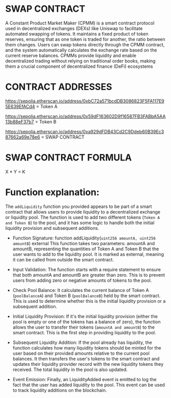 # SWAP CONTRACT

A Constant Product Market Maker (CPMM) is a smart contract protocol used in decentralized exchanges (DEXs) like Uniswap to facilitate automated swapping of tokens. It maintains a fixed product of token reserves, ensuring that as one token is traded for another, the ratio between them changes. Users can swap tokens directly through the CPMM contract, and the system automatically calculates the exchange rate based on the current reserve balances. CPMMs provide liquidity and enable decentralized trading without relying on traditional order books, making them a crucial component of decentralized finance (DeFi) ecosystems

# CONTRACT ADDRESSES

https://sepolia.etherscan.io/address/0xbC72a571bcdDB3086823F5FA117E95E639EfACd4 = Token A

https://sepolia.etherscan.io/address/0x59dF163602D9f16587FB3FABbA5AA13b88eF37b7 = Token B

https://sepolia.etherscan.io/address/0xa929dFDB43Cd2C9Ddeb60B39Ec387662a69e78e6 = SWAP CONTRACT

# SWAP CONTRACT FORMULA

X \* Y = K

# Function explanation:

The `addLiquidity` function you provided appears to be part of a smart contract that allows users to provide liquidity to a decentralized exchange or liquidity pool. The function is used to add two different tokens (`Token A and Token B`) to the pool, and it has some logic to handle both the initial liquidity provision and subsequent additions.

- Function Signature: function addLiquidity(`uint256 amountA, uint256 amountB`) external
  This function takes two parameters: amountA and amountB, representing the quantities of Token A and Token B that the user wants to add to the liquidity pool. It is marked as external, meaning it can be called from outside the smart contract.

- Input Validation: The function starts with a require statement to ensure that both amountA and amountB are greater than zero. This is to prevent users from adding zero or negative amounts of tokens to the pool.

- Check Pool Balance: It calculates the current balance of Token A (`poolBalanceA`) and Token B (`poolBalanceB`) held by the smart contract. This is used to determine whether this is the initial liquidity provision or a subsequent addition.

- Initial Liquidity Provision: If it's the initial liquidity provision (either the pool is empty or one of the tokens has a balance of zero), the function allows the user to transfer their tokens (`amountA and amountB`) to the smart contract. This is the first step in providing liquidity to the pool.

- Subsequent Liquidity Addition: If the pool already has liquidity, the function calculates how many liquidity tokens should be minted for the user based on their provided amounts relative to the current pool balances. It then transfers the user's tokens to the smart contract and updates their liquidity provider record with the new liquidity tokens they received. The total liquidity in the pool is also updated.

- Event Emission: Finally, an LiquidityAdded event is emitted to log the fact that the user has added liquidity to the pool. This event can be used to track liquidity additions on the blockchain.
